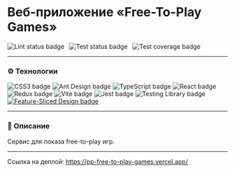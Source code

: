 # Веб-приложение «Free-To-Play Games»

![Lint status badge](https://github.com/CendresChaudes/PP_FreeToPlayGames/actions/workflows/lint.yml/badge.svg)&ensp;
![Test status badge](https://github.com/CendresChaudes/PP_FreeToPlayGames/actions/workflows/test.yml/badge.svg)&ensp;
![Test coverage badge](https://api.codeclimate.com/v1/badges/6b02e39576a5817c376e/test_coverage)&ensp;

---

### ⚙️ Технологии
![CSS3 badge](https://img.shields.io/badge/CSS3-1572B6?logo=css3&logoColor=fff&style=for-the-badge)
![Ant Design badge](https://img.shields.io/badge/Ant%20Design-0170FE?logo=antdesign&logoColor=fff&style=for-the-badge)
![TypeScript badge](https://img.shields.io/badge/TypeScript-3178C6?logo=typescript&logoColor=fff&style=for-the-badge)
![React badge](https://img.shields.io/badge/React-61DAFB?logo=react&logoColor=000&style=for-the-badge)
![Redux badge](https://img.shields.io/badge/Redux-764ABC?logo=redux&logoColor=fff&style=for-the-badge)
![Vite badge](https://img.shields.io/badge/Vite-B73BFE?style=for-the-badge&logo=vite&logoColor=FFD62E)
![Jest badge](https://img.shields.io/badge/Jest-C21325?logo=jest&logoColor=fff&style=for-the-badge)
![Testing Library badge](https://img.shields.io/badge/Testing%20Library-E33332?logo=testinglibrary&logoColor=fff&style=for-the-badge)
[![Feature-Sliced Design badge][shields-fsd-domain]](https://feature-sliced.design/)

[shields-fsd-domain]: https://img.shields.io/badge/Feature--Sliced-Design?style=for-the-badge&color=000000&labelColor=000000&logoWidth=10&logo=data:image/png;base64,iVBORw0KGgoAAAANSUhEUgAAABQAAAAaCAYAAAC3g3x9AAAACXBIWXMAAALFAAACxQGJ1n/vAAAAAXNSR0IArs4c6QAAAARnQU1BAACxjwv8YQUAAABISURBVHgB7dKxCQAgDETR0w2cws0cys2cwhEUBbsggikCuVekDHwSQFlYo7Q+8KnmtHdFWMdk2cl5wSsbxGSZw8dm8pX9ZHUTMBUgGU2F718AAAAASUVORK5CYII=

---

### 📄 Описание
Cервис для показа free-to-play игр.

---

Ссылка на деплой: https://pp-free-to-play-games.vercel.app/

